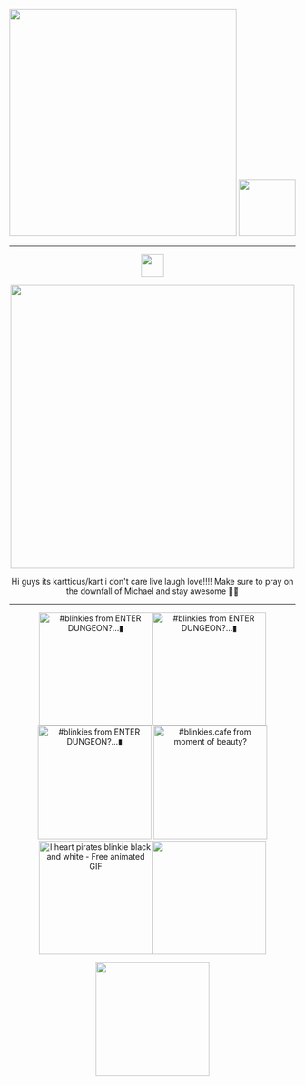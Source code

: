 <p align="center">
    <img width="400" src="https://github.com/kartticus/kartticus/assets/100049393/58212290-b1b3-4d1b-bff2-312803c99110"> <img width= 100 src="https://github.com/kartticus/kartticus/assets/100049393/95c3d419-f30d-49bd-a13a-0d7037f613c6"/>
</p>


---

<p align="center">
<img width="40" src="https://github.com/kartticus/kartticus/assets/100049393/4f284e1a-59eb-4f35-8cbb-64b1cc25883c">
</p>


<p align="center">
<img width="500" src="https://github.com/kartticus/kartticus/assets/100049393/bebffcf4-f435-4e42-aa94-e0286e79c7b2">
</p>

<p align="center">    
Hi guys its kartticus/kart i don't care live laugh love!!!!
Make sure to pray on the downfall of Michael and stay awesome 💯💯
</p>

---

<p align="center">
<img width=200 src="https://64.media.tumblr.com/39ea470a7ce54fbe8f585b62da80ca1a/79a7c69e8673cca3-cf/s1280x1920/9653e6c15fa869161268f16e8136903dc93cb43b.gifv" alt="#blinkies from ENTER DUNGEON?…▮"/><img width=200 src="https://64.media.tumblr.com/bd73024fe3e9ccffad477b8ce01fbe7e/79a7c69e8673cca3-21/s1280x1920/d1f2fbdbddfdaf656bb8ca1ce34419893b649efd.gifv" alt="#blinkies from ENTER DUNGEON?…▮"/><img width=200 src="https://64.media.tumblr.com/c05b57fab21730b3618cd897f0892e95/79a7c69e8673cca3-e1/s1280x1920/9bc56bad09da20ec7831b30fd77462fc8251e58b.gifv" alt="#blinkies from ENTER DUNGEON?…▮"/>
<img width=200 src="https://64.media.tumblr.com/29e14d7e6f4e42c98fd0fb3b3bebf0f5/fc8007822dded29e-ff/s250x400/76ba26740774b88695494f404f51aaa7ba26f7c3.gifv" alt="#blinkies.cafe from moment of beauty?"/><img width=200 src="https://img1.picmix.com/output/stamp/normal/6/8/3/4/2464386_af47b.gif" alt="I heart pirates blinkie black and white - Free animated GIF"/><img width=200 src="https://github.com/kartticus/kartticus/assets/100049393/059ee651-5ae1-4eb0-b341-121af103a275"/>


</p>

<p align="center">
    <img width=200 src="https://media.tenor.com/EI7KG4M1_T4AAAAi/pirate-dance.gif"/>
</p>
